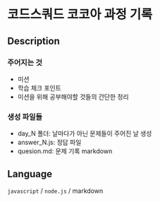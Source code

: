 # 코드스쿼드 코코아 과정 기록
## Description
### 주어지는 것
* 미션
* 학습 체크 포인트
* 미션을 위해 공부해야할 것들의 간단한 정리
### 생성 파일들
* day_N 폴더: 날마다가 아닌 문제들이 주어진 날 생성
* answer_N.js: 정답 파일
* quesion.md: 문제 기록 markdown
  
## Language
`javascript` / `node.js` / markdown
